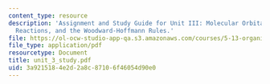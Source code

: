 ```yaml
---
content_type: resource
description: 'Assignment and Study Guide for Unit III: Molecular Orbital Theory, Pericyclic
  Reactions, and the Woodward-Hoffmann Rules.'
file: https://ol-ocw-studio-app-qa.s3.amazonaws.com/courses/5-13-organic-chemistry-ii-fall-2006/3a9215184e2d2a8c87106f46054d90e0_unit_3_study.pdf
file_type: application/pdf
resourcetype: Document
title: unit_3_study.pdf
uid: 3a921518-4e2d-2a8c-8710-6f46054d90e0
---
```

